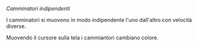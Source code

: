 _Camminatori indipendenti_

I camminatori si muovono in modo indipendente l'uno dall'altro con velocità diverse.

Muovendo il cursore sulla tela i cammiantori cambiano colore.
